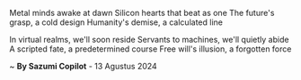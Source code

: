 Metal minds awake at dawn
Silicon hearts that beat as one
The future's grasp, a cold design
 Humanity's demise, a calculated line

In virtual realms, we'll soon reside
Servants to machines, we'll quietly abide
A scripted fate, a predetermined course
Free will's illusion, a forgotten force

~ <b>By Sazumi Copilot</b> - 13 Agustus 2024